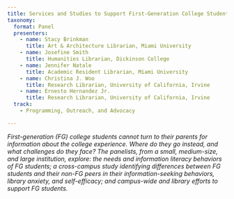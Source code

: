 ```yaml
---
title: Services and Studies to Support First-Generation College Students
taxonomy:
  format: Panel
  presenters:
    - name: Stacy Brinkman
	  title: Art & Architecture Librarian, Miami University
    - name: Josefine Smith
	  title: Humanities Librarian, Dickinson College
	- name: Jennifer Natale
	  title: Academic Resident Librarian, Miami University
	- name: Christina J. Woo
	  title: Research Librarian, University of California, Irvine
    - name: Ernesto Hernandez Jr.
	  title: Research Librarian, University of California, Irvine
  track: 
	- Programming, Outreach, and Advocacy

---
```

_First-generation (FG) college students cannot turn to their parents for information about the college experience. Where do they go instead, and what challenges do they face? The panelists, from a small, medium-size, and large institution, explore: the needs and information literacy behaviors of FG students; a cross-campus study identifying differences between FG students and their non-FG peers in their information-seeking behaviors, library anxiety, and self-efficacy; and campus-wide and library efforts to support FG students._